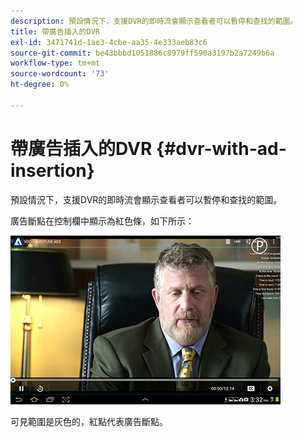```yaml
---
description: 預設情況下，支援DVR的即時流會顯示查看者可以暫停和查找的範圍。
title: 帶廣告插入的DVR
exl-id: 3471741d-1ae3-4cbe-aa35-4e333aeb83c6
source-git-commit: be43bbbd1051886c8979ff590a3197b2a7249b6a
workflow-type: tm+mt
source-wordcount: '73'
ht-degree: 0%

---
```


# 帶廣告插入的DVR {#dvr-with-ad-insertion}

預設情況下，支援DVR的即時流會顯示查看者可以暫停和查找的範圍。

廣告斷點在控制欄中顯示為紅色條，如下所示：

<!--<a id="fig_720DD22D2318485EAB4BEA55C30D5ECF"></a>-->

![](assets/dvr-with-ads.jpg)

可見範圍是灰色的，紅點代表廣告斷點。
